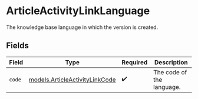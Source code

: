 # ArticleActivityLinkLanguage

The knowledge base language in which the version is created.


## Fields

| Field                                                                  | Type                                                                   | Required                                                               | Description                                                            |
| ---------------------------------------------------------------------- | ---------------------------------------------------------------------- | ---------------------------------------------------------------------- | ---------------------------------------------------------------------- |
| `code`                                                                 | [models.ArticleActivityLinkCode](../models/articleactivitylinkcode.md) | :heavy_check_mark:                                                     | The code of the language.                                              |